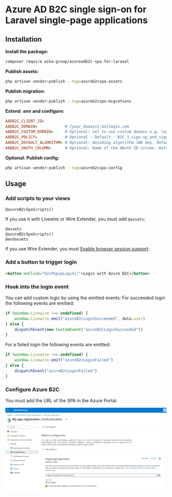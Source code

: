 # Azure AD B2C single sign-on for Laravel single-page applications

## Installation
**Install the package:**
```bash
composer require wika-group/azureadb2c-spa-for-laravel
```

**Publish assets:**
```bash
php artisan vendor:publish --tag=azureb2cspa-assets
```

**Publish migration:**
```bash
php artisan vendor:publish --tag=azureb2cspa-migrations
```

**Extend .env and configure:**
```ini
AADB2C_CLIENT_ID=
AADB2C_DOMAIN=            # {your_domain}.b2clogin.com
AADB2C_CUSTOM_DOMAIN=     # Optional: set to use custom domain e.g. login.contoso.com
AADB2C_POLICY=            # Optional - Default: 'B2C_1_sign-up_and_sign-in_policy'
AADB2C_DEFAULT_ALGORITHM= # Optional: Decoding algorithm JWK key. Default: 'RS256'
AADB2C_OAUTH_COLUMN=      # Optional: Name of the OAuth ID column. Default 'oauth_id'
```

**Optional: Publish config:**
```bash
php artisan vendor:publish --tag=azureb2cspa-config
```

## Usage
### Add scripts to your views
```
@azureB2cSpaScripts()
```

If you use it with Livewire or Wire Extender, you must add `@assets`:
```
@assets
@azureB2cSpaScripts()
@endassets
```

If you use Wire Extender, you must [Enable browser session support](https://wire-elements.dev/blog/embed-livewire-components-using-wire-extender).

### Add a button to trigger login
```HTML
<button onClick="b2cPopupLogin()">Login with Azure B2C</button>
```

### Hook into the login event
You can add custom logic by using the emitted events:
For succeeded login the following events are emitted:
```js
if (window.Livewire !== undefined) {
    window.Livewire.emit("azureB2cLoginSucceeded", data.user)
} else {
    dispatchEvent(new CustomEvent("azureB2cLoginSucceeded"))
}
```

For a failed login the following events are emitted:
```js
if (window.Livewire !== undefined) {
    window.Livewire.emit("azureB2cLoginFailed")
} else {
    dispatchEvent("azureB2cLoginFailed")
}
```

### Configure Azure B2C
You must add the URL of the SPA in the Azure Portal:

<img src="https://github.com/WIKA-Group/azureadb2c-spa-for-laravel/blob/main/img/AzurePortalAppRegistration.jpg" width="700">

